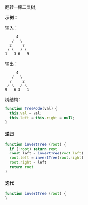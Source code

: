 翻转一棵二叉树。

**示例：**

输入：
```
     4
   /   \
  2     7
 / \   / \
1   3 6   9
```

输出：
```
     4
   /   \
  7     2
 / \   / \
9   6 3   1
```

树结构：
```js
function TreeNode(val) {
  this.val = val;
  this.left = this.right = null;
}
```

#### 递归
```js
function invertTree (root) {
  if (!root) return root
  const left = invertTree(root.left)
  root.left = invertTree(root.right)
  root.right = left
  return root
}
```

#### 迭代
```js
function invertTree (root) {
}
```
